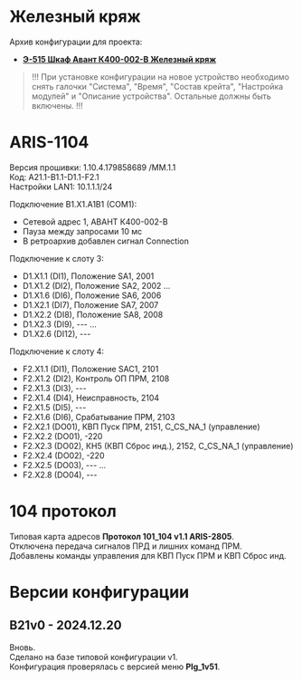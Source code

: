 Железный кряж
=============

Архив конфигурации для проекта:
- **[Э-515 Шкаф Авант К400-002-В Железный кряж](Э-515_Шкаф_Авант_К400-002-В_Железный_кряж.pdf)**

> !!! При установке конфигурации на новое устройство необходимо снять галочки "Система", "Время", "Состав крейта", "Настройка модулей" и "Описание устройства". Остальные должны быть включены. !!!


# ARIS-1104

Версия прошивки: 1.10.4.179858689 /MM.1.1  
Код: A21.1-B1.1-D1.1-F2.1  
Настройки LAN1: 10.1.1.1/24

Подключение B1.X1.A1B1 (COM1):
- Сетевой адрес 1, АВАНТ К400-002-В
- Пауза между запросами 10 мс
- В ретроархив добавлен сигнал Connection


Подключение к слоту 3:
- D1.X1.1 (DI1),  Положение SA1,    2001
- D1.X1.2 (DI2),  Положение SA2,    2002
...
- D1.X1.6 (DI6),  Положение SA6,    2006
- D1.X2.1 (DI7),  Положение SA7,    2007
- D1.X2.2 (DI8),  Положение SA8,    2008
- D1.X2.3 (DI9),  ---
...
- D1.X2.6 (DI12), ---

Подключение к слоту 4:
- F2.X1.1 (DI1),  Положение SAC1,   2101
- F2.X1.2 (DI2),  Контроль ОП ПРМ,  2108
- F2.X1.3 (DI3),  ---
- F2.X1.4 (DI4),  Неисправность,    2104
- F2.X1.5 (DI5),  ---
- F2.X1.6 (DI6),  Срабатывание ПРМ, 2103
- F2.X2.1 (DO01), КВП Пуск ПРМ, 2151, C_CS_NA_1 (управление)
- F2.X2.2 (DO01), -220
- F2.X2.3 (DO02), КН5 (КВП Сброс инд.), 2152, C_CS_NA_1 (управление)
- F2.X2.4 (DO02), -220
- F2.X2.5 (DO03), ---
...
- F2.X2.8 (DO04), ---


# 104 протокол

Типовая карта адресов **Протокол 101_104 v1.1 ARIS-2805**.  
Отключена передача сигналов ПРД и лишних команд ПРМ.  
Добавлены команды управления для КВП Пуск ПРМ и КВП Сброс инд.  


# Версии конфигурации

## B21v0 - 2024.12.20

Вновь.  
Сделано на базе типовой конфигурации v1.  
Конфигурация проверялась с версией меню **PIg_1v51**.

